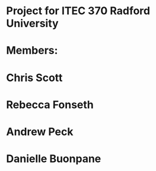 # Project for ITEC 370 Radford University
# Members:
# Chris Scott
# Rebecca Fonseth
# Andrew Peck
# Danielle Buonpane